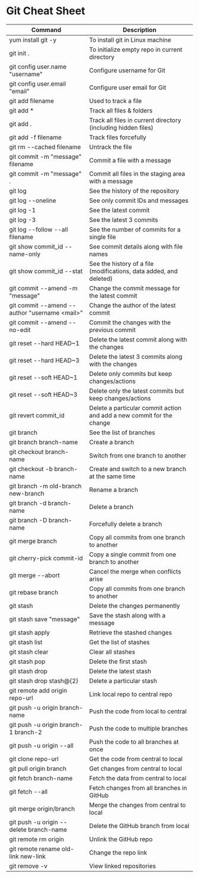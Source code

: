 <!DOCTYPE html>
<html lang="en">
<head>
    <meta charset="UTF-8">
    <meta name="viewport" content="width=device-width, initial-scale=1.0">
    <title>Git Cheat Sheet</title>
    
</head>
<body>
    <h1>Git Cheat Sheet</h1>
    <table>
        <thead>
            <tr>
                <th>Command</th>
                <th>Description</th>
            </tr>
        </thead>
        <tbody>
            <tr>
                <td>yum install git -y</td>
                <td>To install git in Linux machine</td>
            </tr>
            <tr>
                <td>git init .</td>
                <td>To initialize empty repo in current directory</td>
            </tr>
            <tr>
                <td>git config user.name "username"</td>
                <td>Configure username for Git</td>
            </tr>
            <tr>
                <td>git config user.email "email"</td>
                <td>Configure user email for Git</td>
            </tr>
            <tr>
                <td>git add filename</td>
                <td>Used to track a file</td>
            </tr>
            <tr>
                <td>git add *</td>
                <td>Track all files & folders</td>
            </tr>
            <tr>
                <td>git add .</td>
                <td>Track all files in current directory (including hidden files)</td>
            </tr>
            <tr>
                <td>git add -f filename</td>
                <td>Track files forcefully</td>
            </tr>
            <tr>
                <td>git rm --cached filename</td>
                <td>Untrack the file</td>
            </tr>
            <tr>
                <td>git commit -m "message" filename</td>
                <td>Commit a file with a message</td>
            </tr>
            <tr>
                <td>git commit -m "message" .</td>
                <td>Commit all files in the staging area with a message</td>
            </tr>
            <tr>
                <td>git log</td>
                <td>See the history of the repository</td>
            </tr>
            <tr>
                <td>git log --oneline</td>
                <td>See only commit IDs and messages</td>
            </tr>
            <tr>
                <td>git log -1</td>
                <td>See the latest commit</td>
            </tr>
            <tr>
                <td>git log -3</td>
                <td>See the latest 3 commits</td>
            </tr>
            <tr>
                <td>git log --follow --all filename</td>
                <td>See the number of commits for a single file</td>
            </tr>
            <tr>
                <td>git show commit_id --name-only</td>
                <td>See commit details along with file names</td>
            </tr>
            <tr>
                <td>git show commit_id --stat</td>
                <td>See the history of a file (modifications, data added, and deleted)</td>
            </tr>
            <tr>
                <td>git commit --amend -m "message"</td>
                <td>Change the commit message for the latest commit</td>
            </tr>
            <tr>
                <td>git commit --amend --author "username &lt;mail&gt;"</td>
                <td>Change the author of the latest commit</td>
            </tr>
            <tr>
                <td>git commit --amend --no-edit</td>
                <td>Commit the changes with the previous commit</td>
            </tr>
            <tr>
                <td>git reset --hard HEAD~1</td>
                <td>Delete the latest commit along with the changes</td>
            </tr>
            <tr>
                <td>git reset --hard HEAD~3</td>
                <td>Delete the latest 3 commits along with the changes</td>
            </tr>
            <tr>
                <td>git reset --soft HEAD~1</td>
                <td>Delete only commits but keep changes/actions</td>
            </tr>
            <tr>
                <td>git reset --soft HEAD~3</td>
                <td>Delete only the latest commits but keep changes/actions</td>
            </tr>
            <tr>
                <td>git revert commit_id</td>
                <td>Delete a particular commit action and add a new commit for the change</td>
            </tr>
            <tr>
                <td>git branch</td>
                <td>See the list of branches</td>
            </tr>
            <tr>
                <td>git branch branch-name</td>
                <td>Create a branch</td>
            </tr>
            <tr>
                <td>git checkout branch-name</td>
                <td>Switch from one branch to another</td>
            </tr>
            <tr>
                <td>git checkout -b branch-name</td>
                <td>Create and switch to a new branch at the same time</td>
            </tr>
            <tr>
                <td>git branch -m old-branch new-branch</td>
                <td>Rename a branch</td>
            </tr>
            <tr>
                <td>git branch -d branch-name</td>
                <td>Delete a branch</td>
            </tr>
            <tr>
                <td>git branch -D branch-name</td>
                <td>Forcefully delete a branch</td>
            </tr>
            <tr>
                <td>git merge branch</td>
                <td>Copy all commits from one branch to another</td>
            </tr>
            <tr>
                <td>git cherry-pick commit-id</td>
                <td>Copy a single commit from one branch to another</td>
            </tr>
            <tr>
                <td>git merge --abort</td>
                <td>Cancel the merge when conflicts arise</td>
            </tr>
            <tr>
                <td>git rebase branch</td>
                <td>Copy all commits from one branch to another</td>
            </tr>
            <tr>
                <td>git stash</td>
                <td>Delete the changes permanently</td>
            </tr>
            <tr>
                <td>git stash save "message"</td>
                <td>Save the stash along with a message</td>
            </tr>
            <tr>
                <td>git stash apply</td>
                <td>Retrieve the stashed changes</td>
            </tr>
            <tr>
                <td>git stash list</td>
                <td>Get the list of stashes</td>
            </tr>
            <tr>
                <td>git stash clear</td>
                <td>Clear all stashes</td>
            </tr>
            <tr>
                <td>git stash pop</td>
                <td>Delete the first stash</td>
            </tr>
            <tr>
                <td>git stash drop</td>
                <td>Delete the latest stash</td>
            </tr>
            <tr>
                <td>git stash drop stash@{2}</td>
                <td>Delete a particular stash</td>
            </tr>
            <tr>
                <td>git remote add origin repo-url</td>
                <td>Link local repo to central repo</td>
            </tr>
            <tr>
                <td>git push -u origin branch-name</td>
                <td>Push the code from local to central</td>
            </tr>
            <tr>
                <td>git push -u origin branch-1 branch-2</td>
                <td>Push the code to multiple branches</td>
            </tr>
            <tr>
                <td>git push -u origin --all</td>
                <td>Push the code to all branches at once</td>
            </tr>
            <tr>
                <td>git clone repo-url</td>
                <td>Get the code from central to local</td>
            </tr>
            <tr>
                <td>git pull origin branch</td>
                <td>Get changes from central to local</td>
            </tr>
            <tr>
                <td>git fetch branch-name</td>
                <td>Fetch the data from central to local</td>
            </tr>
            <tr>
                <td>git fetch --all</td>
                <td>Fetch changes from all branches in GitHub</td>
            </tr>
            <tr>
                <td>git merge origin/branch</td>
                <td>Merge the changes from central to local</td>
            </tr>
            <tr>
                <td>git push -u origin --delete branch-name</td>
                <td>Delete the GitHub branch from local</td>
            </tr>
            <tr>
                <td>git remote rm origin</td>
                <td>Unlink the GitHub repo</td>
            </tr>
            <tr>
                <td>git remote rename old-link new-link</td>
                <td>Change the repo link</td>
            </tr>
            <tr>
                <td>git remove -v</td>
                <td>View linked repositories</td>
            </tr>
        </tbody>
    </table>
</body>
</html>
